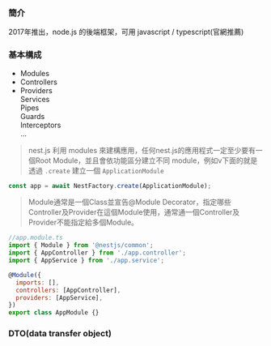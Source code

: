 ### 簡介
2017年推出，node.js 的後端框架，可用 javascript / typescript(官網推薦)

### 基本構成
- Modules
- Controllers
- Providers  
Services  
Pipes  
Guards  
Interceptors  
...

> nest.js 利用 modules 來建構應用，任何nest.js的應用程式一定至少要有一個Root Module，並且會依功能區分建立不同 module，例如v下面的就是透過 `.create` 建立一個 `ApplicationModule`
```js
const app = await NestFactory.create(ApplicationModule);
```


>Module通常是一個Class並宣告@Module Decorator，指定哪些Controller及Provider在這個Module使用，通常通一個Controller及Provider不能指定給多個Module。
```js
//app.module.ts
import { Module } from '@nestjs/common';
import { AppController } from './app.controller';
import { AppService } from './app.service';

@Module({
  imports: [],
  controllers: [AppController],
  providers: [AppService],
})
export class AppModule {}
```


### DTO(data transfer object)
